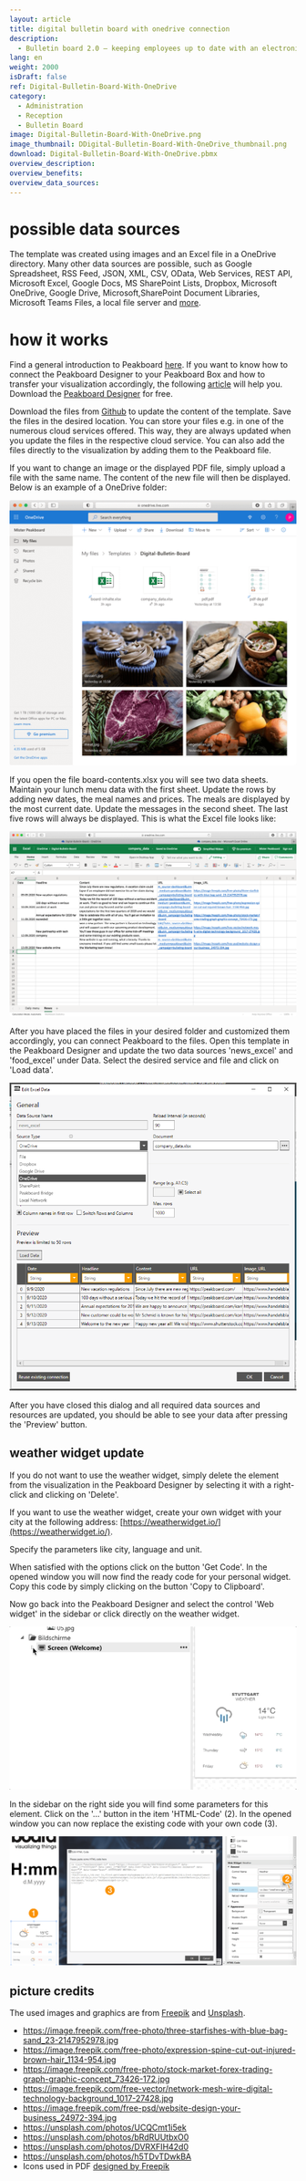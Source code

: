 ```yaml
---
layout: article
title: digital bulletin board with onedrive connection
description: 
  - Bulletin board 2.0 – keeping employees up to date with an electronic bulletin board. Whether it's general internal communication, the weather, the cafeteria menu, shift schedules, announcements, notices or room allocation plans, you remain completely flexible with regards to media formats, documents and messages. All news, photos and PDF documents can be managed via a OneDrive file. Digital signage made easy.
lang: en
weight: 2000
isDraft: false
ref: Digital-Bulletin-Board-With-OneDrive
category:
  - Administration
  - Reception
  - Bulletin Board
image: Digital-Bulletin-Board-With-OneDrive.png
image_thumbnail: DDigital-Bulletin-Board-With-OneDrive_thumbnail.png
download: Digital-Bulletin-Board-With-OneDrive.pbmx
overview_description:
overview_benefits:
overview_data_sources:
---
```


# possible data sources

The template was created using images and an Excel file in a OneDrive directory. Many other data sources are possible, such as Google Spreadsheet, RSS Feed, JSON, XML, CSV, OData, Web Services, REST API, Microsoft Excel, Google Docs, MS SharePoint Lists, Dropbox, Microsoft OneDrive, Google Drive, Microsoft,SharePoint Document Libraries, Microsoft Teams Files, a local file server and [more](https://peakboard.com/en/data-connections/).

# how it works

Find a general introduction to Peakboard [here](https://peakboard.rocks/get-started). If you want to know how to connect the Peakboard Designer to your Peakboard Box and how to transfer your visualization accordingly, the following [article](https://peakboard.rocks/connect) will help you. Download the [Peakboard Designer](https://peakboard.com/en/peakboard-designer/?utm_campaign=templates&utm_medium=description_link&utm_source=templates_overview) for free.

Download the files from [Github](https://github.com/Peakboard/peakboard-templates.github.io/tree/master/_templates/Digital-Bulletin-Board-With-OneDrive/data-files) to update the content of the template. Save the files in the desired location. You can store your files e.g. in one of the numerous cloud services offered. This way, they are always updated when you update the files in the respective cloud service. You can also add the files directly to the visualization by adding them to the Peakboard file.

If you want to change an image or the displayed PDF file, simply upload a file with the same name. The content of the new file will then be displayed. Below is an example of a OneDrive folder:

![image_live](img/OneDrive-Data-Overview.png)

If you open the file board-contents.xlsx you will see two data sheets. Maintain your lunch menu data with the first sheet. Update the rows by adding new dates, the meal names and prices. The meals are displayed by the most current date.  Update the messages in the second sheet. The last five rows will always be displayed. This is what the Excel file looks like:

![image_live](img/Excel-Data-Structure.png)

After you have placed the files in your desired folder and customized them accordingly, you can connect Peakboard to the files. Open this template in the Peakboard Designer and update the two data sources 'news_excel' and 'food_excel' under Data. Select the desired service and file and click on 'Load data'.

![image_live](img/Excel-Data-Source-Selection.png)

After you have closed this dialog and all required data sources and resources are updated, you should be able to see your data after pressing the 'Preview' button.

## weather widget update
If you do not want to use the weather widget, simply delete the element from the visualization in the Peakboard Designer by selecting it with a right-click and clicking on 'Delete'.

If you want to use the weather widget, create your own widget with your city at the following address: [https://weatherwidget.io/](https://weatherwidget.io/).

Specify the parameters like city, language and unit.

When satisfied with the options click on the button 'Get Code'. In the opened window you will now find the ready code for your personal widget. Copy this code by simply clicking on the button 'Copy to Clipboard'.

Now go back into the Peakboard Designer and select the control 'Web widget' in the sidebar or click directly on the weather widget.

![image_live](img/select_weather_widget.gif)

In the sidebar on the right side you will find some parameters for this element. Click on the '...' button in the item 'HTML-Code' (2). In the opened window you can now replace the existing code with your own code (3).

![image_live](img/web_widget_code.png)

## picture credits

The used images and graphics are from [Freepik](http://freepik.com/) and [Unsplash](https://unsplash.com/). 

- https://image.freepik.com/free-photo/three-starfishes-with-blue-bag-sand_23-2147952978.jpg
- https://image.freepik.com/free-photo/expression-spine-cut-out-injured-brown-hair_1134-954.jpg
- https://image.freepik.com/free-photo/stock-market-forex-trading-graph-graphic-concept_73426-172.jpg
- https://image.freepik.com/free-vector/network-mesh-wire-digital-technology-background_1017-27428.jpg
- https://image.freepik.com/free-psd/website-design-your-business_24972-394.jpg
- https://unsplash.com/photos/UCQCmt1i5ek
- https://unsplash.com/photos/bRdRUUtbxO0
- https://unsplash.com/photos/DVRXFIH42d0
- https://unsplash.com/photos/h5TDvTDwkBA
- Icons used in PDF [designed by Freepik](http://freepik.com/)